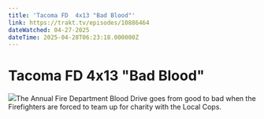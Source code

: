 ```yaml
---
title: 'Tacoma FD  4x13 "Bad Blood"' 
link: https://trakt.tv/episodes/10886464
dateWatched: 04-27-2025
dateTime: 2025-04-28T06:23:18.000000Z
---
```

# Tacoma FD  4x13 "Bad Blood"

![](https://walter-r2.trakt.tv/images/episodes/010/886/464/screenshots/thumb/f1dde28811.jpg)The Annual Fire Department Blood Drive goes from good to bad when the Firefighters are forced to team up for charity with the Local Cops.
